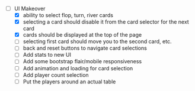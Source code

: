 - [ ] UI Makeover
  - [x] ability to select flop, turn, river cards
  - [x] selecting a card should disable it from the card selector for the next card
  - [x] cards should be displayed at the top of the page
  - [ ] selecting first card should move you to the second card, etc.
  - [ ] back and reset buttons to navigate card selections
  - [ ] Add stats to new UI
  - [ ] Add some bootstrap flair/mobile responsiveness
  - [ ] Add animation and loading for card selection
  - [ ] Add player count selection
  - [ ] Put the players around an actual table